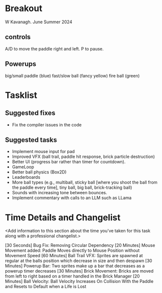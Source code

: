 # Breakout

W Kavanagh. June Summer 2024

## controls

A/D to move the paddle right and left.
P to pause.

## Powerups

big/small paddle (blue)
fast/slow ball (fancy yellow)
fire ball (green)

# Tasklist

## Suggested fixes

* Fix the compiler issues in the code


## Suggested tasks

* Implement mouse input for pad
* Improved VFX (ball trail, paddle hit response, brick particle destruction)
* Better UI (progress bar rather than timer for countdown).
* GameLoop
* Better ball physics (Box2D)
* Leaderboards
* More ball types (e.g., multiball, sticky ball [where you shoot the ball from the paddle every time], tiny ball, big ball, brick-tracking ball)
* Sounds with increasing tone between bounces.
* Implement commentary with calls to an LLM such as LLama

# Time Details and Changelist
<Add information to this section about the time you've taken for this task along with a professional changelist.>

[30 Seconds] Bug Fix: Removing Circular Dependency
[20 Minutes] Mouse Movement added: Paddle Moves directly to Mouse Position without Movement Speed
[60 Minutes] Ball Trail VFX: Sprites are spawned at regular at the balls position which decrease in size and then despawn
[30 Minutes] Powerup Bar: Two sprites make up a bar that decreases as a powerup timer decreases
[30 Minutes] Brick Movement: Bricks are moved from left to right based on a timer handled in the Brick Manager
[20 Minutes] Ball Velocity: Ball Velocity Increases On Collision With the Paddle and Resets to Default when a Life is Lost

